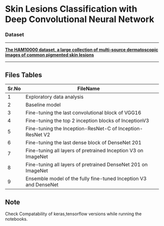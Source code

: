 # Skin Lesions Classification with Deep Convolutional Neural Network

### **Dataset**

---

[**The HAM10000 dataset, a large collection of multi-source dermatoscopic images of common pigmented skin lesions**](https://dataverse.harvard.edu/dataset.xhtml?persistentId=doi:10.7910/DVN/DBW86T)

---

## Files Tables

| Sr.No |  FileName |                                                                                                            |
| ----- | ------------------------------------------------------------ | ------------------------------------------------------------ |
| 1     | Exploratory data analysis                                    |
| 2     | Baseline model                                               | 
| 3     | Fine-tuning the last convolutional block of VGG16            | 
| 4     | Fine-tuning the top 2 inception blocks of InceptionV3        | 
| 5     | Fine-tuning the Inception-ResNet-C of Inception-ResNet V2    | 
| 6     | Fine-tuning the last dense block of DenseNet 201             | 
| 7     | Fine-tuning all layers of pretrained Inception V3 on ImageNet |
| 8     | Fine-tuning all layers of pretrained DenseNet 201 on ImageNet | 
| 9     | Ensemble model of the fully fine-tuned Inception V3 and DenseNet


## Note

Check Compatability of keras,tensorflow versions while running the notebooks.